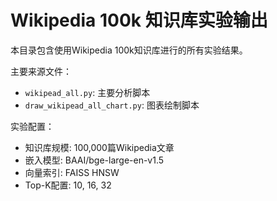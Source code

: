 # Wikipedia 100k 知识库实验输出

本目录包含使用Wikipedia 100k知识库进行的所有实验结果。

主要来源文件：
- `wikipead_all.py`: 主要分析脚本
- `draw_wikipead_all_chart.py`: 图表绘制脚本

实验配置：
- 知识库规模: 100,000篇Wikipedia文章
- 嵌入模型: BAAI/bge-large-en-v1.5
- 向量索引: FAISS HNSW
- Top-K配置: 10, 16, 32
